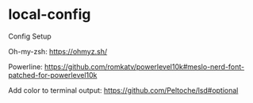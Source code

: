 # local-config

Config Setup

Oh-my-zsh:
https://ohmyz.sh/

Powerline:
https://github.com/romkatv/powerlevel10k#meslo-nerd-font-patched-for-powerlevel10k

Add color to terminal output:
https://github.com/Peltoche/lsd#optional
